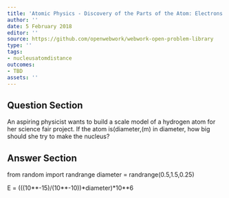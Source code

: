 ```yaml
---
title: 'Atomic Physics - Discovery of the Parts of the Atom: Electrons and Nuclei'
author: ''
date: 5 February 2018
editor: ''
source: https://github.com/openwebwork/webwork-open-problem-library
type: ''
tags:
- nucleusatomdistance
outcomes:
- TBD
assets: ''
---
```


## Question Section 

An aspiring physicist wants to build a scale model of a hydrogen atom for her science fair project. If the atom is(diameter,(m) in diameter, how big should she try to make the nucleus?



## Answer Section

from random import randrange
diameter = randrange(0.5,1.5,0.25)

E = (((10**-15)/(10**-10))*diameter)*10**6